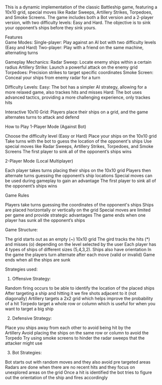 This is a dynamic implementation of the classic Battleship game, featuring a 10x10 grid, special moves like Radar 
Sweeps, Artillery Strikes, Torpedoes, and Smoke Screens. The game includes both a Bot version and a 2-player version,
with two difficulty levels: Easy and Hard. The objective is to sink your opponent’s ships before they sink yours.

Features  
Game Modes:
Single-player: Play against an AI bot with two difficulty levels (Easy and Hard)
Two-player: Play with a friend on the same machine, alternating turns

Gameplay Mechanics:
Radar Sweep: Locate enemy ships within a certain radius
Artillery Strike: Launch a powerful attack on the enemy grid
Torpedoes: Precision strikes to target specific coordinates
Smoke Screen: Conceal your ships from enemy radar for a turn

Difficulty Levels:
Easy: The bot has a simpler AI strategy, allowing for a more 
relaxed game, also trackes hits and misses
Hard: The bot uses advanced tactics, providing a more challenging 
experience, only trackes hits

Interactive 10x10 Grid: 
Players place their ships on a grid, and the game alternates turns 
to attack and defend

How to Play
1-Player Mode (Against Bot)

Choose the difficulty level (Easy or Hard)
Place your ships on the 10x10 grid
Take turns with the bot to guess the location of the 
opponent's ships
Use special moves like Radar Sweeps, Artillery Strikes, 
Torpedoes, and Smoke Screens
The first player to sink all of the opponent’s ships wins

2-Player Mode (Local Multiplayer)

Each player takes turns placing their ships on the 10x10 grid
Players then alternate turns guessing the opponent’s ship 
locations
Special moves can be used during gameplay to gain an advantage
The first player to sink all of the opponent’s ships wins

Game Rules

Players take turns guessing the coordinates of the opponent's 
ships
Ships are placed horizontally or vertically on the grid
Special moves are limited per game and provide strategic 
advantages
The game ends when one player has sunk all the opponent’s ships

Game Structure:

The grid starts out as an empty (~) 10x10 grid
The gird tracks the hits (*) and misses (o)  depending on the 
level selected by the user
Each player has 4 types of ships of different sizes (5,4,3,2). 
Ships also have orientation
In the game the players turn alternate after each move (valid or 
invalid)
Game ends when all the ships are sunk

Strategies used:

1. Offensive Strategy:

Random firing occurs to be able to identify the location of the 
placed ships 
After targeting a ship and hitting it we fire shots adjacent to it 
(not diagonally)
Artillery  targets a 2x2 grid which helps improve the probability 
of a hit 
Torpedo target a whole row or column which is useful for when you 
want to target a big ship

2. Defensive Strategy:

Place you ships away from each other to avoid being hit by the  
Artillery
Avoid placing the ships on the same row or column to avoid the 
Torpedo
Try using smoke screens to hinder the radar sweeps that the 
attacker might use
     
3. Bot Strategies:

Bot starts out with random moves and they also avoid pre targeted 
areas
Radars are done when there are no recent hits and they focus on 
unexplored areas on the grid
Once a hit is identified the bot tries to figure out the 
orientation of the ship and fires accordingly 
